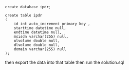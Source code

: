 `create database ipdr;`

````
create table ipdr
(
    id int auto_increment primary key ,
	starttime datetime null,
	endtime datetime null,
	msisdn varchar(255) null,
	ulvolume double null,
	dlvolume double null,
	domain varchar(255) null
);
````
then export the data into that table then run the solution.sql